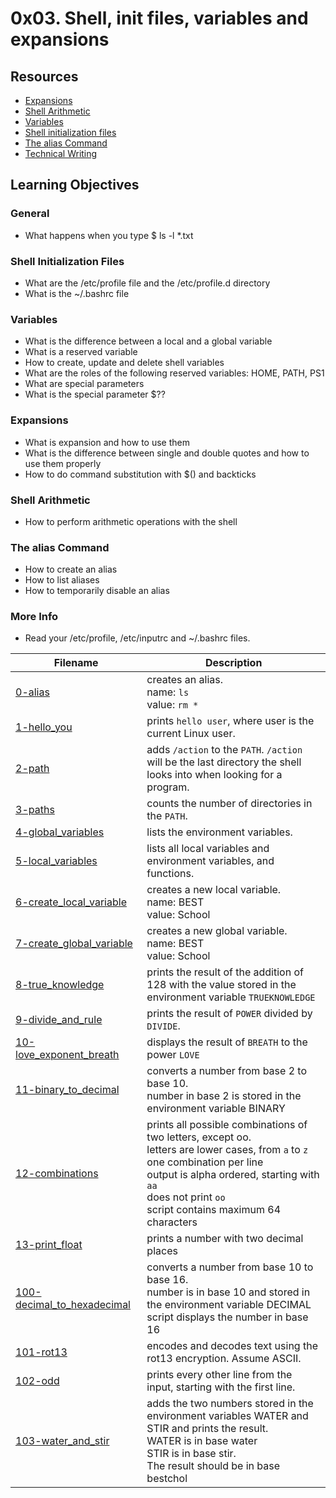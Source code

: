 # 0x03. Shell, init files, variables and expansions
## Resources
* [Expansions](https://linuxcommand.org/lc3_lts0080.php)
* [Shell Arithmetic](https://www.gnu.org/software/bash/manual/html_node/Shell-Arithmetic.html)
* [Variables](https://tldp.org/LDP/Bash-Beginners-Guide/html/sect_03_02.html)
* [Shell initialization files](https://tldp.org/LDP/Bash-Beginners-Guide/html/sect_03_01.html)
* [The alias Command](http://www.linfo.org/alias.html)
* [Technical Writing](https://s3.amazonaws.com/alx-intranet.hbtn.io/uploads/misc/2021/6/9112669886fd446a2aa3113c31319d1f468dc160.pdf?X-Amz-Algorithm=AWS4-HMAC-SHA256&X-Amz-Credential=AKIARDDGGGOUSBVO6H7D%2F20221015%2Fus-east-1%2Fs3%2Faws4_request&X-Amz-Date=20221015T082247Z&X-Amz-Expires=86400&X-Amz-SignedHeaders=host&X-Amz-Signature=ea32e7c8f5ad5a7980e7107014bb98a9876aa7a1d80758f1c9ce2a1b418a9b96)

## Learning Objectives
### General
* What happens when you type $ ls -l *.txt

### Shell Initialization Files
* What are the /etc/profile file and the /etc/profile.d directory
* What is the ~/.bashrc file

### Variables
* What is the difference between a local and a global variable
* What is a reserved variable
* How to create, update and delete shell variables
* What are the roles of the following reserved variables: HOME, PATH, PS1
* What are special parameters
* What is the special parameter $??

### Expansions
* What is expansion and how to use them
* What is the difference between single and double quotes and how to use them properly
* How to do command substitution with $() and backticks

### Shell Arithmetic
* How to perform arithmetic operations with the shell

### The alias Command
* How to create an alias
* How to list aliases
* How to temporarily disable an alias

### More Info
* Read your /etc/profile, /etc/inputrc and ~/.bashrc files.

| Filename | Description |
| -------- | ----------- |
| [0-alias](0-alias) | creates an alias. <br> name: `ls` <br> value: `rm *` |
| [1-hello_you](1-hello_you) | prints `hello user`, where user is the current Linux user. |
| [2-path](2-path) | adds `/action` to the `PATH`. `/action` will be the last directory the shell looks into when looking for a program. |
| [3-paths](3-paths) | counts the number of directories in the `PATH`. |
| [4-global_variables](4-global_variables) | lists the environment variables. |
| [5-local_variables](5-local_variables) | lists all local variables and environment variables, and functions. |
| [6-create_local_variable](6-create_local_variable) | creates a new local variable. <br> name: BEST <br> value: School |
| [7-create_global_variable](7-create_global_variable) | creates a new global variable. <br> name: BEST <br> value: School |
| [8-true_knowledge](8-true_knowledge) | prints the result of the addition of 128 with the value stored in the environment variable `TRUEKNOWLEDGE` |
| [9-divide_and_rule](9-divide_and_rule) | prints the result of `POWER` divided by `DIVIDE`. |
| [10-love_exponent_breath](10-love_exponent_breath) | displays the result of `BREATH` to the power `LOVE` |
| [11-binary_to_decimal](11-binary_to_decimal) | converts a number from base 2 to base 10. <br> number in base 2 is stored in the environment variable BINARY |
| [12-combinations](12-combinations) | prints all possible combinations of two letters, except oo. <br> letters are lower cases, from `a` to `z` <br> one combination per line <br> output is alpha ordered, starting with `aa` <br> does not print `oo` <br> script contains maximum 64 characters |
| [13-print_float](13-print_float) | prints a number with two decimal places |
| [100-decimal_to_hexadecimal](100-decimal_to_hexadecimal) | converts a number from base 10 to base 16. <br> number is in base 10 and stored in the environment variable DECIMAL <br> script displays the number in base 16 |
| [101-rot13](101-rot13) | encodes and decodes text using the rot13 encryption. Assume ASCII. |
| [102-odd](102-odd) | prints every other line from the input, starting with the first line. |
| [103-water_and_stir](103-water_and_stir) | adds the two numbers stored in the environment variables WATER and STIR and prints the result. <br> WATER is in base water <br> STIR is in base stir. <br> The result should be in base bestchol |
